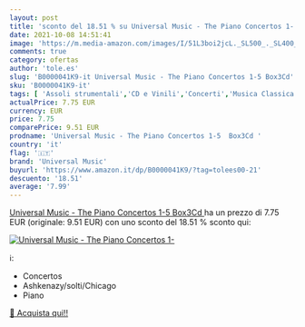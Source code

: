 ```yaml
---
layout: post
title: 'sconto del 18.51 % su Universal Music - The Piano Concertos 1-  '
date: 2021-10-08 14:51:41
image: 'https://m.media-amazon.com/images/I/51L3boi2jcL._SL500_._SL400_.jpg'
comments: true
category: ofertas
author: 'tole.es'
slug: 'B0000041K9-it Universal Music - The Piano Concertos 1-5 Box3Cd'
sku: 'B0000041K9-it'
tags: [ 'Assoli strumentali','CD e Vinili','Concerti','Musica Classica','Musica da orchestra, concerti e sinfonie','Sinfonie','universal music', ]
actualPrice: 7.75 EUR
currency: EUR
price: 7.75
comparePrice: 9.51 EUR
prodname: 'Universal Music - The Piano Concertos 1-5  Box3Cd '
country: 'it'
flag: '🇮🇹'
brand: 'Universal Music'
buyurl: 'https://www.amazon.it/dp/B0000041K9/?tag=tolees00-21'
descuento: '18.51'
average: '7.99'
---
```


[Universal Music - The Piano Concertos 1-5  Box3Cd ](https://www.amazon.it/dp/B0000041K9/?tag=tolees00-21) ha un prezzo di 7.75 EUR (originale: 9.51 EUR) con uno sconto del 18.51 % sconto qui:

[![Universal Music - The Piano Concertos 1-](https://m.media-amazon.com/images/I/51L3boi2jcL._SL500_._SL400_.jpg)](https://www.amazon.it/dp/B0000041K9/?tag=tolees00-21)

ℹ️:

- Concertos
- Ashkenazy/solti/Chicago
- Piano

[🛒 Acquista qui!!](https://www.amazon.it/dp/B0000041K9/?tag=tolees00-21)
